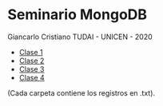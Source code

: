 # Seminario MongoDB

Giancarlo Cristiano
TUDAI - UNICEN - 2020

- [Clase 1](./Clase1/README.md#actividad-1)
- [Clase 2](./Clase2/README.md#actividad-2)
- [Clase 3](./Clase3/README.md#actividad-3)
- [Clase 4](./Clase4/README.md#actividad-4)

(Cada carpeta contiene los registros en .txt).